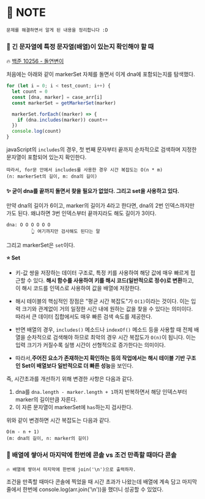 # 📝 NOTE

```
문제를 해결하면서 알게 된 내용을 정리합니다 :D
```

### 🔑 긴 문자열에 특정 문자열(배열)이 있는지 확인해야 할 때

🔥 [백준 10256 - 돌연변이](https://www.acmicpc.net/problem/10256)

처음에는 아래와 같이 markerSet 자체를 돌면서 이게 dna에 포함되는지를 탐색했다.

```js
for (let i = 0; i < test_count; i++) {
  let count = 0
  const [dna, marker] = case_arr[i]
  const markerSet = getMarkerSet(marker)

  markerSet.forEach((marker) => {
    if (dna.includes(marker)) count++
  })
  console.log(count)
}
```

javaScript의 `includes`의 경우, 첫 번째 문자부터 끝까지 순차적으로 검색하며 지정한 문자열이 포함되어 있는지 확인한다.

```
따라서, for문 안에서 includes를 사용한 경우 시간 복잡도는 O(n * m)
(n: markerSet의 길이, m: dna의 길이)
```

#### ✨ 굳이 dna를 끝까지 돌면서 찾을 필요가 없었다. 그리고 set을 사용하고 있다.

만약 dna의 길이가 6이고, marker의 길이가 4라고 한다면, dna의 2번 인덱스까지만 가도 된다. 왜냐하면 3번 인덱스부터 끝까지라도 해도 길이가 3이다.

```
dna: O O O O O O
         👆 여기까지만 검사해도 된다는 말
```

그리고 markerSet은 `set`이다.

**⭐️ Set**

- 키-값 쌍을 저장하는 데이터 구조로, 특정 키를 사용하여 해당 값에 매우 빠르게 접근할 수 있다. **해시 함수를 사용하여 키를 해시 코드(일반적으로 정수)로 변환**하고, 이 해시 코드를 인덱스로 사용하여 값을 배열에 저장한다.

- 해시 테이블의 핵심적인 장점은 "평균 시간 복잡도"가 `O(1)`이라는 것이다. 이는 입력 크기와 관계없이 거의 일정한 시간 내에 원하는 값을 찾을 수 있다는 의미이다. 따라서 큰 데이터 집합에서도 매우 빠른 검색 속도를 제공한다.

- 반면 배열의 경우, `includes()` 메소드나 `indexOf()` 메소드 등을 사용할 때 전체 배열을 순차적으로 검색해야 하므로 최악의 경우 시간 복잡도가 `O(n)`이 됩니다. 이는 입력 크기가 커질수록 실행 시간이 선형적으로 증가한다는 의미이다.

- 따라서,**주어진 요소가 존재하는지 확인하는 등의 작업에서는 해시 테이블 기반 구조인 Set이 배열보다 일반적으로 더 빠른 성능**을 보인다.

즉, 시간초과를 개선하기 위해 변경한 사항은 다음과 같다.

1. dna를 `dna.length - marker.length + 1`까지 반복하면서 해당 인덱스부터 marker의 길이만큼 자른다.
2. 이 자른 문자열이 markerSet에 `has`하는지 검사한다.

위와 같이 변경하면 시간 복잡도는 다음과 같다.

```
O(m - n + 1)
(m: dna의 길이, n: marker의 길이)
```

### 🔑 배열에 쌓아서 마지막에 한번에 콘솔 vs 조건 만족할 때마다 콘솔

```
🔥 배열에 쌓아서 마지막에 한번에 join('\n')으로 출력하자.
```

조건을 만족할 때마다 콘솔에 찍었을 때 시간 초과가 나왔는데 배열에 계속 담고 마지막 줄에서 한번에 console.log(arr.join('\n'))을 했더니 성공할 수 있었다.

